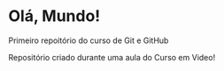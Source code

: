 # Olá, Mundo!
 Primeiro repoitório do curso de Git e GitHub

 Repositório criado durante uma aula do Curso em Video!
